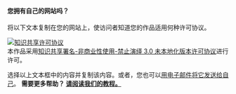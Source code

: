#### 您拥有自己的网站吗？

将以下文本复制在您的网站上，使访问者知道您的作品适用何种许可协议。

<a rel="license" href="http://creativecommons.org/licenses/by-nc-nd/3.0/"><img alt="知识共享许可协议" style="border-width:0" src="https://i.creativecommons.org/l/by-nc-nd/3.0/88x31.png" /></a><br />本作品采用<a rel="license" href="http://creativecommons.org/licenses/by-nc-nd/3.0/">知识共享署名-非商业性使用-禁止演绎 3.0 未本地化版本许可协议</a>进行许可。

选择以上文本框中的内容并复制该内容。或者，您也可以[用电子邮件将它发送给自己](https://creativecommons.org/license/work-html-popup?license_code=by-nc-nd&amp;jurisdiction=&amp;version=3.0&amp;lang=zh)。 **需要更多帮助？ [请阅读我们的教程。](https://wiki.creativecommons.org/Website/Publish)**

